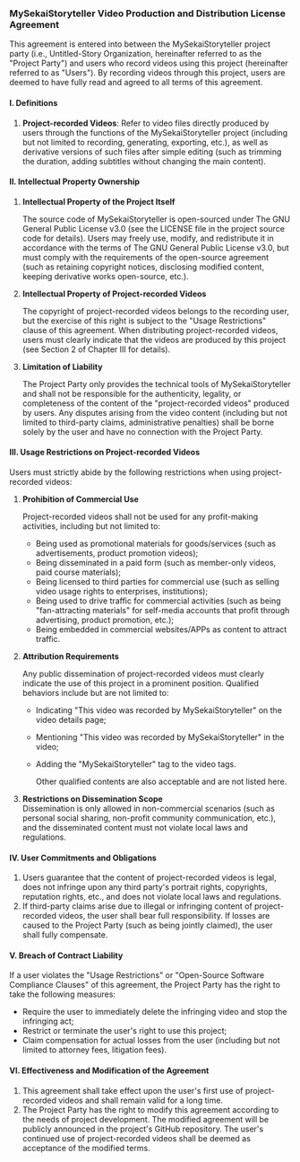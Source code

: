 ### MySekaiStoryteller Video Production and Distribution License Agreement

This agreement is entered into between the MySekaiStoryteller project party (i.e., Untitled-Story Organization, hereinafter referred to as the "Project Party") and users who record videos using this project (hereinafter referred to as "Users"). By recording videos through this project, users are deemed to have fully read and agreed to all terms of this agreement.

#### I. Definitions

1. **Project-recorded Videos**: Refer to video files directly produced by users through the functions of the MySekaiStoryteller project (including but not limited to recording, generating, exporting, etc.), as well as derivative versions of such files after simple editing (such as trimming the duration, adding subtitles without changing the main content).

#### II. Intellectual Property Ownership

1. **Intellectual Property of the Project Itself**

   The source code of MySekaiStoryteller is open-sourced under The GNU General Public License v3.0 (see the LICENSE file in the project source code for details). Users may freely use, modify, and redistribute it in accordance with the terms of The GNU General Public License v3.0, but must comply with the requirements of the open-source agreement (such as retaining copyright notices, disclosing modified content, keeping derivative works open-source, etc.).

2. **Intellectual Property of Project-recorded Videos**

   The copyright of project-recorded videos belongs to the recording user, but the exercise of this right is subject to the "Usage Restrictions" clause of this agreement. When distributing project-recorded videos, users must clearly indicate that the videos are produced by this project (see Section 2 of Chapter III for details).

3. **Limitation of Liability**

   The Project Party only provides the technical tools of MySekaiStoryteller and shall not be responsible for the authenticity, legality, or completeness of the content of the "project-recorded videos" produced by users. Any disputes arising from the video content (including but not limited to third-party claims, administrative penalties) shall be borne solely by the user and have no connection with the Project Party.

#### III. Usage Restrictions on Project-recorded Videos

Users must strictly abide by the following restrictions when using project-recorded videos:

1. **Prohibition of Commercial Use**

   Project-recorded videos shall not be used for any profit-making activities, including but not limited to:

   - Being used as promotional materials for goods/services (such as advertisements, product promotion videos);
   - Being disseminated in a paid form (such as member-only videos, paid course materials);
   - Being licensed to third parties for commercial use (such as selling video usage rights to enterprises, institutions);
   - Being used to drive traffic for commercial activities (such as being "fan-attracting materials" for self-media accounts that profit through advertising, product promotion, etc.);
   - Being embedded in commercial websites/APPs as content to attract traffic.

2. **Attribution Requirements**

   Any public dissemination of project-recorded videos must clearly indicate the use of this project in a prominent position. Qualified behaviors include but are not limited to:

   - Indicating "This video was recorded by MySekaiStoryteller" on the video details page;
   - Mentioning "This video was recorded by MySekaiStoryteller" in the video;
   - Adding the "MySekaiStoryteller" tag to the video tags.

     Other qualified contents are also acceptable and are not listed here.

3. **Restrictions on Dissemination Scope**  
   Dissemination is only allowed in non-commercial scenarios (such as personal social sharing, non-profit community communication, etc.), and the disseminated content must not violate local laws and regulations.

#### IV. User Commitments and Obligations

1. Users guarantee that the content of project-recorded videos is legal, does not infringe upon any third party's portrait rights, copyrights, reputation rights, etc., and does not violate local laws and regulations.
2. If third-party claims arise due to illegal or infringing content of project-recorded videos, the user shall bear full responsibility. If losses are caused to the Project Party (such as being jointly claimed), the user shall fully compensate.

#### V. Breach of Contract Liability

If a user violates the "Usage Restrictions" or "Open-Source Software Compliance Clauses" of this agreement, the Project Party has the right to take the following measures:

- Require the user to immediately delete the infringing video and stop the infringing act;
- Restrict or terminate the user's right to use this project;
- Claim compensation for actual losses from the user (including but not limited to attorney fees, litigation fees).

#### VI. Effectiveness and Modification of the Agreement

1. This agreement shall take effect upon the user's first use of project-recorded videos and shall remain valid for a long time.
2. The Project Party has the right to modify this agreement according to the needs of project development. The modified agreement will be publicly announced in the project's GitHub repository. The user's continued use of project-recorded videos shall be deemed as acceptance of the modified terms.
